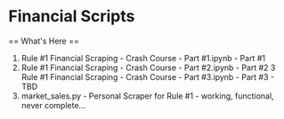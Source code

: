 # Financial Scripts

== What's Here ==
1. Rule #1 Financial Scraping - Crash Course - Part #1.ipynb - Part #1
2. Rule #1 Financial Scraping - Crash Course - Part #2.ipynb - Part #2
3  Rule #1 Financial Scraping - Crash Course - Part #3.ipynb - Part #3 - TBD
4. market_sales.py - Personal Scraper for Rule #1 - working, functional, never complete...
